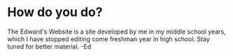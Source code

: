 # How do you do?
The Edward's Website is a site developed by me in my middle school years, which I have stopped editing come freshman year in high school.
Stay tuned for better material. -Ed
